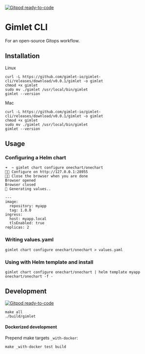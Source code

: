 [![Gitpod ready-to-code](https://img.shields.io/badge/Gitpod-ready--to--code-blue?logo=gitpod)](https://gitpod.io/#https://github.com/gimlet-io/gimlet-cli)

# Gimlet CLI

For an open-source Gitops workflow.

## Installation

Linux
```
curl -L https://github.com/gimlet-io/gimlet-cli/releases/download/v0.0.1/gimlet -o gimlet
chmod +x gimlet
sudo mv ./gimlet /usr/local/bin/gimlet
gimlet --version
```

Mac
```
curl -L https://github.com/gimlet-io/gimlet-cli/releases/download/v0.0.1/gimlet -o gimlet
chmod +x gimlet
sudo mv ./gimlet /usr/local/bin/gimlet
gimlet --version
```

## Usage


### Configuring a Helm chart
```
➜  ~ gimlet chart configure onechart/onechart                                             
👩‍💻 Configure on http://127.0.0.1:28955
👩‍💻 Close the browser when you are done
Browser opened
Browser closed
📁 Generating values..

---
image:
  repository: myapp
  tag: 1.0.0
ingress:
  host: myapp.local
  tlsEnabled: true
replicas: 2
```

### Writing values.yaml

```
gimlet chart configure onechart/onechart > values.yaml
```

### Using with Helm template and install

```
gimlet chart configure onechart/onechart | helm template myapp onechart/onechart -f -
```

## Development

[![Gitpod ready-to-code](https://img.shields.io/badge/Gitpod-ready--to--code-blue?logo=gitpod)](https://gitpod.io/#https://github.com/gimlet-io/gimlet-cli)

```
make all
./build/gimlet
```

#### Dockerized development

Prepend make targets `_with-docker`:
```
make _with-docker test build
``` 